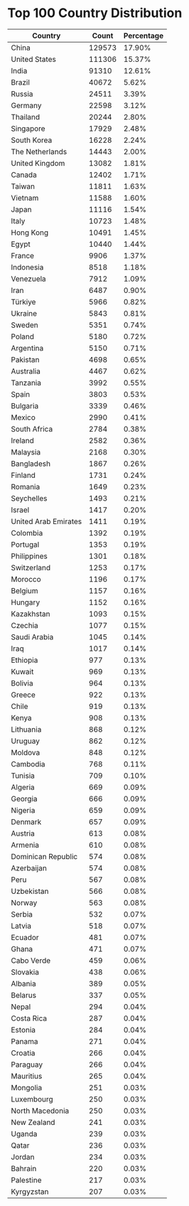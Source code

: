 # Top 100 Country Distribution
| Country | Count | Percentage |
|----|----|----|
| China | 129573 | 17.90% |
| United States | 111306 | 15.37% |
| India | 91310 | 12.61% |
| Brazil | 40672 | 5.62% |
| Russia | 24511 | 3.39% |
| Germany | 22598 | 3.12% |
| Thailand | 20244 | 2.80% |
| Singapore | 17929 | 2.48% |
| South Korea | 16228 | 2.24% |
| The Netherlands | 14443 | 2.00% |
| United Kingdom | 13082 | 1.81% |
| Canada | 12402 | 1.71% |
| Taiwan | 11811 | 1.63% |
| Vietnam | 11588 | 1.60% |
| Japan | 11116 | 1.54% |
| Italy | 10723 | 1.48% |
| Hong Kong | 10491 | 1.45% |
| Egypt | 10440 | 1.44% |
| France | 9906 | 1.37% |
| Indonesia | 8518 | 1.18% |
| Venezuela | 7912 | 1.09% |
| Iran | 6487 | 0.90% |
| Türkiye | 5966 | 0.82% |
| Ukraine | 5843 | 0.81% |
| Sweden | 5351 | 0.74% |
| Poland | 5180 | 0.72% |
| Argentina | 5150 | 0.71% |
| Pakistan | 4698 | 0.65% |
| Australia | 4467 | 0.62% |
| Tanzania | 3992 | 0.55% |
| Spain | 3803 | 0.53% |
| Bulgaria | 3339 | 0.46% |
| Mexico | 2990 | 0.41% |
| South Africa | 2784 | 0.38% |
| Ireland | 2582 | 0.36% |
| Malaysia | 2168 | 0.30% |
| Bangladesh | 1867 | 0.26% |
| Finland | 1731 | 0.24% |
| Romania | 1649 | 0.23% |
| Seychelles | 1493 | 0.21% |
| Israel | 1417 | 0.20% |
| United Arab Emirates | 1411 | 0.19% |
| Colombia | 1392 | 0.19% |
| Portugal | 1353 | 0.19% |
| Philippines | 1301 | 0.18% |
| Switzerland | 1253 | 0.17% |
| Morocco | 1196 | 0.17% |
| Belgium | 1157 | 0.16% |
| Hungary | 1152 | 0.16% |
| Kazakhstan | 1093 | 0.15% |
| Czechia | 1077 | 0.15% |
| Saudi Arabia | 1045 | 0.14% |
| Iraq | 1017 | 0.14% |
| Ethiopia | 977 | 0.13% |
| Kuwait | 969 | 0.13% |
| Bolivia | 964 | 0.13% |
| Greece | 922 | 0.13% |
| Chile | 919 | 0.13% |
| Kenya | 908 | 0.13% |
| Lithuania | 868 | 0.12% |
| Uruguay | 862 | 0.12% |
| Moldova | 848 | 0.12% |
| Cambodia | 768 | 0.11% |
| Tunisia | 709 | 0.10% |
| Algeria | 669 | 0.09% |
| Georgia | 666 | 0.09% |
| Nigeria | 659 | 0.09% |
| Denmark | 657 | 0.09% |
| Austria | 613 | 0.08% |
| Armenia | 610 | 0.08% |
| Dominican Republic | 574 | 0.08% |
| Azerbaijan | 574 | 0.08% |
| Peru | 567 | 0.08% |
| Uzbekistan | 566 | 0.08% |
| Norway | 563 | 0.08% |
| Serbia | 532 | 0.07% |
| Latvia | 518 | 0.07% |
| Ecuador | 481 | 0.07% |
| Ghana | 471 | 0.07% |
| Cabo Verde | 459 | 0.06% |
| Slovakia | 438 | 0.06% |
| Albania | 389 | 0.05% |
| Belarus | 337 | 0.05% |
| Nepal | 294 | 0.04% |
| Costa Rica | 287 | 0.04% |
| Estonia | 284 | 0.04% |
| Panama | 271 | 0.04% |
| Croatia | 266 | 0.04% |
| Paraguay | 266 | 0.04% |
| Mauritius | 265 | 0.04% |
| Mongolia | 251 | 0.03% |
| Luxembourg | 250 | 0.03% |
| North Macedonia | 250 | 0.03% |
| New Zealand | 241 | 0.03% |
| Uganda | 239 | 0.03% |
| Qatar | 236 | 0.03% |
| Jordan | 234 | 0.03% |
| Bahrain | 220 | 0.03% |
| Palestine | 217 | 0.03% |
| Kyrgyzstan | 207 | 0.03% |
